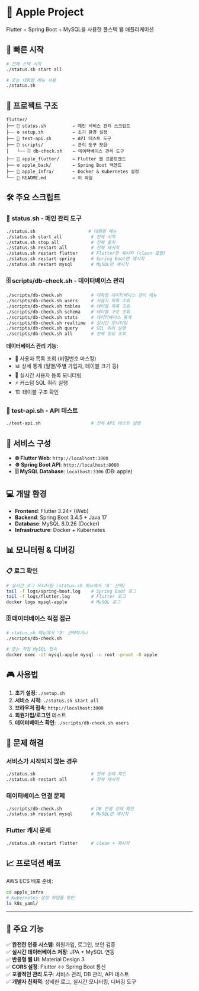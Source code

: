 # 🍎 Apple Project

Flutter + Spring Boot + MySQL을 사용한 풀스택 웹 애플리케이션

## 🚀 빠른 시작

```bash
# 전체 스택 시작
./status.sh start all

# 또는 대화형 메뉴 사용
./status.sh
```

## 📂 프로젝트 구조

```
flutter/
├── 🍎 status.sh          ← 메인 서비스 관리 스크립트
├── ⚙️ setup.sh           ← 초기 환경 설정
├── 🧪 test-api.sh        ← API 테스트 도구
├── 📁 scripts/           ← 관리 도구 모음
│   └── 🗄️ db-check.sh    ← 데이터베이스 관리 도구
├── 📱 apple_flutter/     ← Flutter 웹 프론트엔드
├── ⚙️ apple_back/        ← Spring Boot 백엔드
├── 🐳 apple_infra/       ← Docker & Kubernetes 설정
└── 📝 README.md          ← 이 파일
```

## 🛠️ 주요 스크립트

### 🍎 status.sh - 메인 관리 도구
```bash
./status.sh                    # 대화형 메뉴
./status.sh start all           # 전체 시작
./status.sh stop all            # 전체 중지
./status.sh restart all         # 전체 재시작
./status.sh restart flutter     # Flutter만 재시작 (clean 포함)
./status.sh restart spring      # Spring Boot만 재시작
./status.sh restart mysql       # MySQL만 재시작
```

### 🗄️ scripts/db-check.sh - 데이터베이스 관리
```bash
./scripts/db-check.sh           # 대화형 데이터베이스 관리 메뉴
./scripts/db-check.sh users     # 사용자 목록 조회
./scripts/db-check.sh tables    # 테이블 목록 조회
./scripts/db-check.sh schema    # 테이블 구조 조회
./scripts/db-check.sh stats     # 데이터베이스 통계
./scripts/db-check.sh realtime  # 실시간 모니터링
./scripts/db-check.sh query     # SQL 쿼리 실행
./scripts/db-check.sh all       # 전체 정보 조회
```

**데이터베이스 관리 기능:**
- 👥 사용자 목록 조회 (비밀번호 마스킹)
- 📊 상세 통계 (일별/주별 가입자, 테이블 크기 등)
- 📡 실시간 사용자 등록 모니터링
- ⚡ 커스텀 SQL 쿼리 실행
- 🏗️ 테이블 구조 확인

### 🧪 test-api.sh - API 테스트
```bash
./test-api.sh                   # 전체 API 테스트 실행
```

## 🎯 서비스 구성

- **🌐 Flutter Web**: `http://localhost:3000`
- **⚙️ Spring Boot API**: `http://localhost:8080`
- **🗄️ MySQL Database**: `localhost:3306` (DB: apple)

## 💻 개발 환경

- **Frontend**: Flutter 3.24+ (Web)
- **Backend**: Spring Boot 3.4.5 + Java 17
- **Database**: MySQL 8.0.26 (Docker)
- **Infrastructure**: Docker + Kubernetes

## 📊 모니터링 & 디버깅

### 📋 로그 확인
```bash
# 실시간 로그 모니터링 (status.sh 메뉴에서 '8' 선택)
tail -f logs/spring-boot.log    # Spring Boot 로그
tail -f logs/flutter.log        # Flutter 로그
docker logs mysql-apple         # MySQL 로그
```

### 🗄️ 데이터베이스 직접 접근
```bash
# status.sh 메뉴에서 '9' 선택하거나
./scripts/db-check.sh

# 또는 직접 MySQL 접속
docker exec -it mysql-apple mysql -u root -proot -D apple
```

## 🎮 사용법

1. **초기 설정**: `./setup.sh`
2. **서비스 시작**: `./status.sh start all`
3. **브라우저 접속**: `http://localhost:3000`
4. **회원가입/로그인** 테스트
5. **데이터베이스 확인**: `./scripts/db-check.sh users`

## 🔧 문제 해결

### 서비스가 시작되지 않는 경우
```bash
./status.sh                     # 현재 상태 확인
./status.sh restart all         # 전체 재시작
```

### 데이터베이스 연결 문제
```bash
./scripts/db-check.sh           # DB 연결 상태 확인
./status.sh restart mysql       # MySQL만 재시작
```

### Flutter 캐시 문제
```bash
./status.sh restart flutter     # clean + 재시작
```

## 📈 프로덕션 배포

AWS ECS 배포 준비:
```bash
cd apple_infra
# Kubernetes 설정 파일들 확인
ls k8s_yaml/
```

---

## 🎉 주요 기능

✅ **완전한 인증 시스템**: 회원가입, 로그인, 보안 검증  
✅ **실시간 데이터베이스 저장**: JPA + MySQL 연동  
✅ **반응형 웹 UI**: Material Design 3  
✅ **CORS 설정**: Flutter ↔ Spring Boot 통신  
✅ **포괄적인 관리 도구**: 서비스 관리, DB 관리, API 테스트  
✅ **개발자 친화적**: 상세한 로그, 실시간 모니터링, 디버깅 도구 